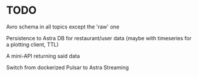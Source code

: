 # TODO

Avro schema in all topics except the 'raw' one

Persistence to Astra DB for restaurant/user data (maybe with timeseries for a plotting client, TTL)

A mini-API returning said data

Switch from dockerized Pulsar to Astra Streaming

